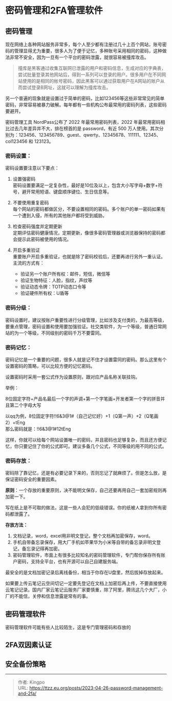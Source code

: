 # 密码管理和2FA管理软件


<!--more-->
## 密码管理

现在网络上各种网站服务非常多，每个人至少都有注册过几十上百个网站，账号密码的管理显得尤为重要，很多人为了便于记忆，多种账号采用相同的密码，这种做法非常不安全，因为一旦有一个平台的密码泄露，就很容易被撞库攻击。
> 撞库是黑客通过收集互联网已泄露的用户和密码信息，生成对应的字典表，尝试批量登录其他网站后，得到一系列可以登录的用户。很多用户在不同网站使用的是相同的帐号密码，因此黑客可以通过获取用户在A网站的账户从而尝试登录B网址，这就可以理解为撞库攻击。

另一个普遍的现象就是设置过于简单的密码，比如123456等这些非常常见的简单密码，非常容易被暴力破解。每年都有一些机构公布最常用的密码列表，这些密码要避开。

密码管理工具 NordPass公布了 2022 年最常用密码列表，2022 年最常用密码相比过去几年差异并不大，排在榜首的是 password，有近 500 万人使用。其次分别为：123456、123456789、guest、qwerty、12345678、111111、12345、col123456 和 123123。


### 密码设置：

密码设置要注意以下要点：

1. 设置强密码  
密码设置要满足一定复杂性，最好是10位及以上，包含大小写字母+数字+符号，避开常用短语、键盘顺序键位、生日信息等。

2. 不要使用重复密码  
每个网站的密码都做区分，不要设置相同的密码。多个账户的单一密码如果有一个遭到入侵，所有的其他账户都将受到威胁。

3. 检查密码强度并定期更新  
定期评估密码健康情况，定期更新，像很多密码管理器或浏览器保持的密码都会提示此密码被使用的情况。

4. 开启多重验证  
重要账户开启多重验证，也就是除了密码校验后，还要再进行另外一重认证。主流的方式有：
	- 验证另一个账户所有权：邮件，短信，微信等
	- 验证生物特征：人脸，指纹，声纹等
	- 验证动态令牌：TOTP动态口令等
	- 验证硬件所有权：U盾等

### 密码分级： 

密码设置时，建议按账户重要性进行分级管理，比如涉及支付类的，为最高等级，要重点管理，密码设置和使用要加强验证。社交类软件，为一个等级，普通日常网站的为一个等级，不同级别的密码千万不要雷同。


### 密码记忆：  

密码记忆是一个重要的问题，很多人就是记不住才设置雷同的密码。那么这里有个设置密码的策略，可以比较方便的记忆密码。

设置密码时采用一套公式作为设置原则，跟对应产品名称关联挂钩。

举例：

8位固定字符+产品名最后一个字的声调+第一个字笔画+开发者第一个字的拼音并且第二个字母大写

以qq为例，8位固定字符!!6&3@1#（自己记忆好）+1（Q第一声）+2（Q笔画2）+tEng   
那么密码就是：!!6&3@1#12tEng   

这样，你就可以给每个网站设置唯一的密码，并且密码也足够复杂，而且还方便记忆，你只要记住了你的公式即可。建议多备几个公式，不同等级的用不同的公式。

### 密码存放：  

密码除了靠记忆，还是有必要记录下来的，否则忘记了就麻烦了。但是怎么放，是保证密码安全的重要因素。

**原则**：一个存放的重要原则，决不能明文保存，自己还要再用自己一套加密规则再加密一下。

写在纸上是不可取的做法，这是一些人会犯的低级错误。你的纸被人拿到你所有密码都泄露了。

**存放方法：**  
1. 文档记录，word，excel用非明文登记，整个文档再加密保存，word。
2. 手机自带备忘录保存，用大厂手机如苹果华为小米等自带的备忘录非明文登记，备忘录记得再加密。
3. 密码管理软件，市面上有很多比较知名的密码管理软件，专门帮你保存所有账户密码，支持全平台，也有开源可以自己自建服务端。

最安全的是文档加密记录后离线备份，相当于你存在U盘里，然后拔掉存放起来。

如果要上传云笔记云空间切记一定要先登记在文档上加密后再上传，不要直接使用云笔记记录。国内厂家云笔记云服务厂家要慎重，除了阿里，腾讯这几个大厂，小厂的不能信，关停和信息泄露是常有的事。

## 密码管理软件

密码管理软件可能有些人比较陌生，这是专门管理密码和存放的

## 2FA双因素认证

## 安全备份策略


---

> 作者: Kingpo  
> URL: https://ttzz.eu.org/posts/2023-04-26-password-management-and-2fa/  

